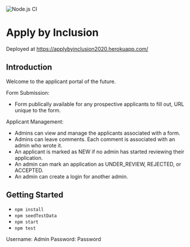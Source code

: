 ![Node.js CI](https://github.com/JorgeAcostaDLP/finalProjectInclusion/workflows/Node.js%20CI/badge.svg)


# Apply by Inclusion
Deployed at https://applybyinclusion2020.herokuapp.com/

## Introduction

Welcome to the applicant portal of the future.

Form Submission:
- Form publically available for any prospective applicants to fill out, URL unique to the form.

Applicant Management:
- Admins can view and manage the applicants associated with a form.
- Admins can leave comments. Each comment is associated with an admin who wrote it.
- An applicant is marked as NEW if no admin has started reviewing their application.
- An admin can mark an application as UNDER_REVIEW, REJECTED, or ACCEPTED.
- An admin can create a login for another admin.

## Getting Started

  - `npm install`
  - `npm seedTestData`
  - `npm start`
  - `npm test`

Username: Admin
Password: Password
